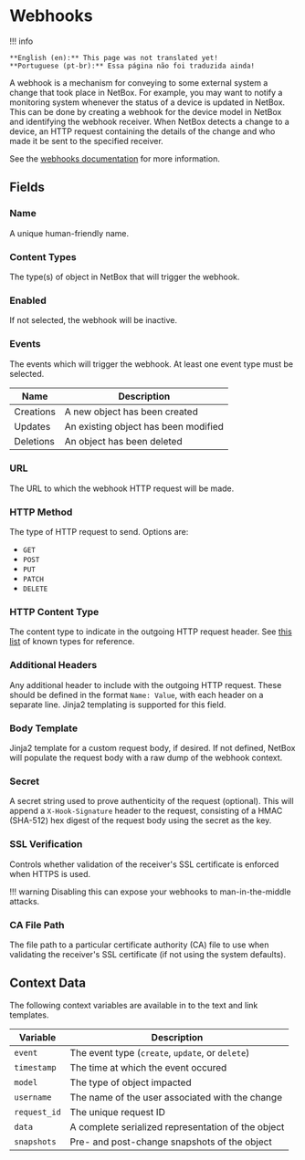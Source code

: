 # Webhooks

!!! info

    **English (en):** This page was not translated yet!
    **Portuguese (pt-br):** Essa página não foi traduzida ainda!

A webhook is a mechanism for conveying to some external system a change that took place in NetBox. For example, you may want to notify a monitoring system whenever the status of a device is updated in NetBox. This can be done by creating a webhook for the device model in NetBox and identifying the webhook receiver. When NetBox detects a change to a device, an HTTP request containing the details of the change and who made it be sent to the specified receiver.

See the [webhooks documentation](../../integrations/webhooks.md) for more information.

## Fields

### Name

A unique human-friendly name.

### Content Types

The type(s) of object in NetBox that will trigger the webhook.

### Enabled

If not selected, the webhook will be inactive.

### Events

The events which will trigger the webhook. At least one event type must be selected.

| Name      | Description                          |
|-----------|--------------------------------------|
| Creations | A new object has been created        |
| Updates   | An existing object has been modified |
| Deletions | An object has been deleted           |

### URL

The URL to which the webhook HTTP request will be made.

### HTTP Method

The type of HTTP request to send. Options are:

* `GET`
* `POST`
* `PUT`
* `PATCH`
* `DELETE`

### HTTP Content Type

The content type to indicate in the outgoing HTTP request header. See [this list](https://www.iana.org/assignments/media-types/media-types.xhtml) of known types for reference.

### Additional Headers

Any additional header to include with the outgoing HTTP request. These should be defined in the format `Name: Value`, with each header on a separate line. Jinja2 templating is supported for this field.

### Body Template

Jinja2 template for a custom request body, if desired. If not defined, NetBox will populate the request body with a raw dump of the webhook context.

### Secret

A secret string used to prove authenticity of the request (optional). This will append a `X-Hook-Signature` header to the request, consisting of a HMAC (SHA-512) hex digest of the request body using the secret as the key.

### SSL Verification

Controls whether validation of the receiver's SSL certificate is enforced when HTTPS is used.

!!! warning
    Disabling this can expose your webhooks to man-in-the-middle attacks.

### CA File Path

The file path to a particular certificate authority (CA) file to use when validating the receiver's SSL certificate (if not using the system defaults).

## Context Data

The following context variables are available in to the text and link templates.

| Variable     | Description                                        |
|--------------|----------------------------------------------------|
| `event`      | The event type (`create`, `update`, or `delete`)   |
| `timestamp`  | The time at which the event occured                |
| `model`      | The type of object impacted                        |
| `username`   | The name of the user associated with the change    |
| `request_id` | The unique request ID                              |
| `data`       | A complete serialized representation of the object |
| `snapshots`  | Pre- and post-change snapshots of the object       |
